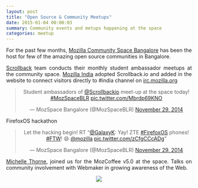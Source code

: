 ```yaml
---
layout: post
title: "Open Source & Community Meetups"
date: 2015-01-04 00:00:03
summary: Community events and metups happening at the space
categories: meetup
---
```


<p align="justify">For the past few months, <a href="http://mozillabangalore.github.io">Mozilla Community Space Bangalore</a> has been the host for few of the amazing open source communities in Bangalore.</p>

<p align="justify"><a href="http://scrollback.io/">Scrollback</a> team conducts their monthly student ambassador meetups at the community space. <a href="http://mozillaindia.org">Mozilla India</a> adopted Scrollback.io and added in the website to connect visitors directly to #india channel on <a href="http://irc.mozilla.org/">irc.mozilla.org</a>

<center><blockquote class="twitter-tweet" lang="en"><p>Student ambassadors of <a href="https://twitter.com/Scrollbackio">@Scrollbackio</a> meet-up at the space today! <a href="https://twitter.com/hashtag/MozSpaceBLR?src=hash">#MozSpaceBLR</a> <a href="http://t.co/Mbrdp69KNO">pic.twitter.com/Mbrdp69KNO</a></p>&mdash; MozSpace Bangalore (@MozSpaceBLR) <a href="https://twitter.com/MozSpaceBLR/status/538579951419539456">November 29, 2014</a></blockquote>
<script async src="//platform.twitter.com/widgets.js" charset="utf-8"></script></center>

<p align="justify"></p>FirefoxOS hackathon</p>

<center><blockquote class="twitter-tweet" data-conversation="none" lang="en"><p>Let the hacking begin! RT “<a href="https://twitter.com/GalaxyK">@GalaxyK</a>: Yay! ZTE <a href="https://twitter.com/hashtag/FirefoxOS?src=hash">#FirefoxOS</a> phones! <a href="https://twitter.com/hashtag/FTW?src=hash">#FTW</a>! 😄 <a href="https://twitter.com/mozilla">@mozilla</a> <a href="http://t.co/zCfgCCcADg">pic.twitter.com/zCfgCCcADg</a>”</p>&mdash; MozSpace Bangalore (@MozSpaceBLR) <a href="https://twitter.com/MozSpaceBLR/status/538660809077833728">November 29, 2014</a></blockquote>
<script async src="//platform.twitter.com/widgets.js" charset="utf-8"></script></center>

<p align="justify"><a href="https://twitter.com/thornet">Michelle Thorne</a>, joined us for the MozCoffee v5.0 at the space. Talks on community involvement with Webmaker in growing awareness of the Web.</p>

<center><img src="https://pbs.twimg.com/media/BqV7YQgCcAAV3HI.jpg"></center>